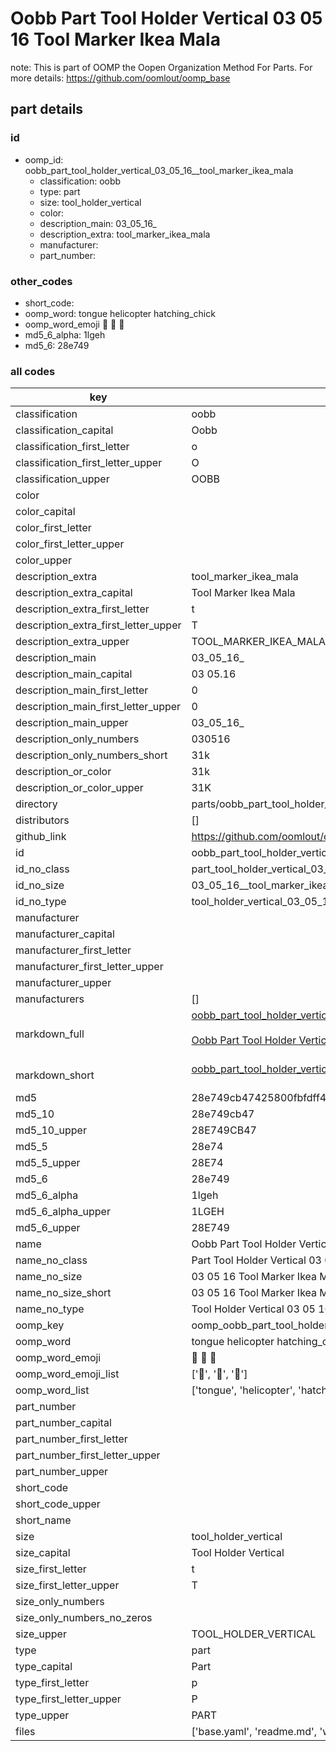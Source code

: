# Oobb Part Tool Holder Vertical 03 05 16  Tool Marker Ikea Mala  

note: This is part of OOMP the Oopen Organization Method For Parts. For more details: https://github.com/oomlout/oomp_base

##  part details





### id
* oomp_id: oobb_part_tool_holder_vertical_03_05_16__tool_marker_ikea_mala
  * classification: oobb
  * type: part
  * size: tool_holder_vertical
  * color: 
  * description_main: 03_05_16_
  * description_extra: tool_marker_ikea_mala
  * manufacturer: 
  * part_number: 

### other_codes
* short_code: 
* oomp_word: tongue helicopter hatching_chick
* oomp_word_emoji :tongue: :helicopter: :hatching_chick:
* md5_6_alpha: 1lgeh
* md5_6: 28e749

### all codes 
| key | value |  
| --- | --- |  
| classification | oobb |  
| classification_capital | Oobb |  
| classification_first_letter | o |  
| classification_first_letter_upper | O |  
| classification_upper | OOBB |  
| color |  |  
| color_capital |  |  
| color_first_letter |  |  
| color_first_letter_upper |  |  
| color_upper |  |  
| description_extra | tool_marker_ikea_mala |  
| description_extra_capital | Tool Marker Ikea Mala |  
| description_extra_first_letter | t |  
| description_extra_first_letter_upper | T |  
| description_extra_upper | TOOL_MARKER_IKEA_MALA |  
| description_main | 03_05_16_ |  
| description_main_capital | 03 05.16  |  
| description_main_first_letter | 0 |  
| description_main_first_letter_upper | 0 |  
| description_main_upper | 03_05_16_ |  
| description_only_numbers | 030516 |  
| description_only_numbers_short | 31k |  
| description_or_color | 31k |  
| description_or_color_upper | 31K |  
| directory | parts/oobb_part_tool_holder_vertical_03_05_16__tool_marker_ikea_mala |  
| distributors | [] |  
| github_link | https://github.com/oomlout/oomlout_oomp_part_src/tree/main/parts/oobb_part_tool_holder_vertical_03_05_16__tool_marker_ikea_mala/working |  
| id | oobb_part_tool_holder_vertical_03_05_16__tool_marker_ikea_mala |  
| id_no_class | part_tool_holder_vertical_03_05_16__tool_marker_ikea_mala |  
| id_no_size | 03_05_16__tool_marker_ikea_mala |  
| id_no_type | tool_holder_vertical_03_05_16__tool_marker_ikea_mala |  
| manufacturer |  |  
| manufacturer_capital |  |  
| manufacturer_first_letter |  |  
| manufacturer_first_letter_upper |  |  
| manufacturer_upper |  |  
| manufacturers | [] |  
| markdown_full | [oobb_part_tool_holder_vertical_03_05_16__tool_marker_ikea_mala](https://github.com/oomlout/oomlout_oomp_part_src/tree/main/parts/oobb_part_tool_holder_vertical_03_05_16__tool_marker_ikea_mala/working)<br>[](https://github.com/oomlout/oomlout_oomp_part_src/tree/main/parts/oobb_part_tool_holder_vertical_03_05_16__tool_marker_ikea_mala/working)<br>[Oobb Part Tool Holder Vertical 03 05 16  Tool Marker Ikea Mala](https://github.com/oomlout/oomlout_oomp_part_src/tree/main/parts/oobb_part_tool_holder_vertical_03_05_16__tool_marker_ikea_mala/working)<br><br> |  
| markdown_short | [oobb_part_tool_holder_vertical_03_05_16__tool_marker_ikea_mala](https://github.com/oomlout/oomlout_oomp_part_src/tree/main/parts/oobb_part_tool_holder_vertical_03_05_16__tool_marker_ikea_mala/working)<br><br> |  
| md5 | 28e749cb47425800fbfdff4bd6464c84 |  
| md5_10 | 28e749cb47 |  
| md5_10_upper | 28E749CB47 |  
| md5_5 | 28e74 |  
| md5_5_upper | 28E74 |  
| md5_6 | 28e749 |  
| md5_6_alpha | 1lgeh |  
| md5_6_alpha_upper | 1LGEH |  
| md5_6_upper | 28E749 |  
| name | Oobb Part Tool Holder Vertical 03 05 16  Tool Marker Ikea Mala |  
| name_no_class | Part Tool Holder Vertical 03 05 16  Tool Marker Ikea Mala |  
| name_no_size | 03 05 16  Tool Marker Ikea Mala |  
| name_no_size_short | 03 05 16  Tool Marker Ikea Mala |  
| name_no_type | Tool Holder Vertical 03 05 16  Tool Marker Ikea Mala |  
| oomp_key | oomp_oobb_part_tool_holder_vertical_03_05_16__tool_marker_ikea_mala |  
| oomp_word | tongue helicopter hatching_chick |  
| oomp_word_emoji | :tongue: :helicopter: :hatching_chick: |  
| oomp_word_emoji_list | [':tongue:', ':helicopter:', ':hatching_chick:'] |  
| oomp_word_list | ['tongue', 'helicopter', 'hatching_chick'] |  
| part_number |  |  
| part_number_capital |  |  
| part_number_first_letter |  |  
| part_number_first_letter_upper |  |  
| part_number_upper |  |  
| short_code |  |  
| short_code_upper |  |  
| short_name |  |  
| size | tool_holder_vertical |  
| size_capital | Tool Holder Vertical |  
| size_first_letter | t |  
| size_first_letter_upper | T |  
| size_only_numbers |  |  
| size_only_numbers_no_zeros |  |  
| size_upper | TOOL_HOLDER_VERTICAL |  
| type | part |  
| type_capital | Part |  
| type_first_letter | p |  
| type_first_letter_upper | P |  
| type_upper | PART |  
| files | ['base.yaml', 'readme.md', 'working.json', 'working.yaml'] |  
